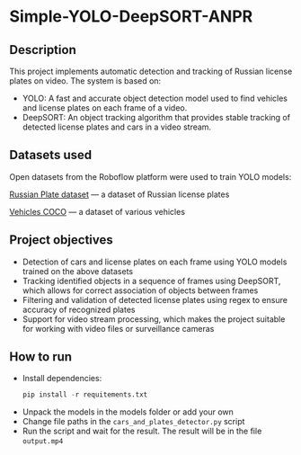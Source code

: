 # Simple-YOLO-DeepSORT-ANPR

## Description
This project implements automatic detection and tracking of Russian license plates on video. The system is based on:

- YOLO: A fast and accurate object detection model used to find vehicles and license plates on each frame of a video.
- DeepSORT: An object tracking algorithm that provides stable tracking of detected license plates and cars in a video stream.

## Datasets used
Open datasets from the Roboflow platform were used to train YOLO models:

[Russian Plate dataset](https://universe.roboflow.com/plate-tsusp/russian-plate) — a dataset of Russian license plates

[Vehicles COCO](https://universe.roboflow.com/vehicle-mscoco/vehicles-coco/dataset/1) — a dataset of various vehicles

## Project objectives
- Detection of cars and license plates on each frame using YOLO models trained on the above datasets
- Tracking identified objects in a sequence of frames using DeepSORT, which allows for correct association of objects between frames
- Filtering and validation of detected license plates using regex to ensure accuracy of recognized plates
- Support for video stream processing, which makes the project suitable for working with video files or surveillance cameras

## How to run
- Install dependencies:
  ```python
  pip install -r requitements.txt
  ```
- Unpack the models in the models folder or add your own
- Change file paths in the `cars_and_plates_detector.py` script
- Run the script and wait for the result. The result will be in the file `output.mp4`
